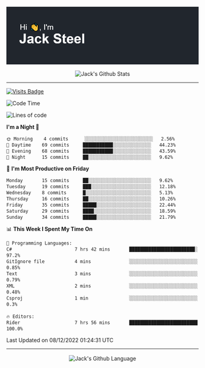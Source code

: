<p align="center">
  <img align="center" src="https://github.com/JackSteel97/JackSteel97/blob/main/header.png?raw=true" alt="Hi, I'm Jack Steel" /> 
 </p>
<p align="center">
 <img align="center" src="https://github-readme-stats.vercel.app/api?username=jacksteel97&show_icons=true&count_private=true&theme=dracula" alt="Jack's Github Stats" /> 
</p>

<hr/>

[![Visits Badge](https://badges.pufler.dev/visits/JackSteel97/JackSteel97?color=blue&label=Profile%20Visits)](https://github.com/JackSteel97)
<!--START_SECTION:waka-->
![Code Time](http://img.shields.io/badge/Code%20Time-496%20hrs%2018%20mins-blue)

![Lines of code](https://img.shields.io/badge/From%20Hello%20World%20I%27ve%20Written-864%20Thousand%20lines%20of%20code-blue)

**I'm a Night 🦉** 

```text
🌞 Morning    4 commits      ░░░░░░░░░░░░░░░░░░░░░░░░░   2.56% 
🌆 Daytime    69 commits     ███████████░░░░░░░░░░░░░░   44.23% 
🌃 Evening    68 commits     ███████████░░░░░░░░░░░░░░   43.59% 
🌙 Night      15 commits     ██░░░░░░░░░░░░░░░░░░░░░░░   9.62%

```
📅 **I'm Most Productive on Friday** 

```text
Monday       15 commits     ██░░░░░░░░░░░░░░░░░░░░░░░   9.62% 
Tuesday      19 commits     ███░░░░░░░░░░░░░░░░░░░░░░   12.18% 
Wednesday    8 commits      █░░░░░░░░░░░░░░░░░░░░░░░░   5.13% 
Thursday     16 commits     ██░░░░░░░░░░░░░░░░░░░░░░░   10.26% 
Friday       35 commits     █████░░░░░░░░░░░░░░░░░░░░   22.44% 
Saturday     29 commits     ████░░░░░░░░░░░░░░░░░░░░░   18.59% 
Sunday       34 commits     █████░░░░░░░░░░░░░░░░░░░░   21.79%

```


📊 **This Week I Spent My Time On** 

```text
💬 Programming Languages: 
C#                       7 hrs 42 mins       ████████████████████████░   97.2% 
GitIgnore file           4 mins              ░░░░░░░░░░░░░░░░░░░░░░░░░   0.85% 
Text                     3 mins              ░░░░░░░░░░░░░░░░░░░░░░░░░   0.79% 
XML                      2 mins              ░░░░░░░░░░░░░░░░░░░░░░░░░   0.48% 
Csproj                   1 min               ░░░░░░░░░░░░░░░░░░░░░░░░░   0.3%

🔥 Editors: 
Rider                    7 hrs 56 mins       █████████████████████████   100.0%

```


 Last Updated on 08/12/2022 01:24:31 UTC
<!--END_SECTION:waka-->

<hr/>

<p align="center">
    <img align="center" src="https://github-readme-stats.vercel.app/api/top-langs/?username=jacksteel97&langs_count=10&layout=compact&theme=dracula" alt="Jack's Github Language" /> 
</p>
